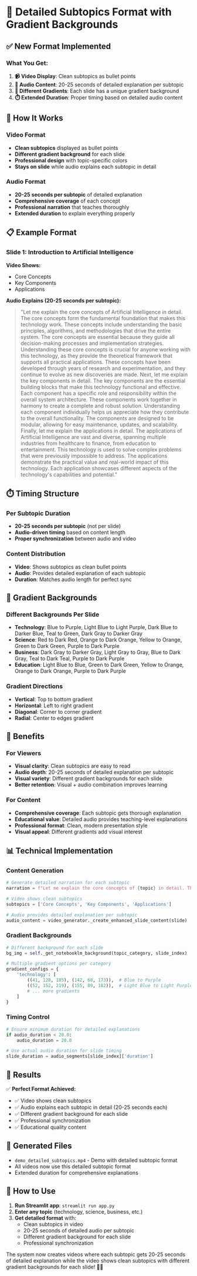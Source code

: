 # 🎤 Detailed Subtopics Format with Gradient Backgrounds

## ✅ **New Format Implemented**

### **What You Get:**

1. **📹 Video Display**: Clean subtopics as bullet points
2. **🎤 Audio Content**: 20-25 seconds of detailed explanation per subtopic
3. **🎨 Different Gradients**: Each slide has a unique gradient background
4. **⏱️ Extended Duration**: Proper timing based on detailed audio content

## 🎯 **How It Works**

### **Video Format**
- **Clean subtopics** displayed as bullet points
- **Different gradient background** for each slide
- **Professional design** with topic-specific colors
- **Stays on slide** while audio explains each subtopic in detail

### **Audio Format**
- **20-25 seconds per subtopic** of detailed explanation
- **Comprehensive coverage** of each concept
- **Professional narration** that teaches thoroughly
- **Extended duration** to explain everything properly

## 📋 **Example Format**

### **Slide 1: Introduction to Artificial Intelligence**

**Video Shows:**
- Core Concepts
- Key Components  
- Applications

**Audio Explains (20-25 seconds per subtopic):**
> "Let me explain the core concepts of Artificial Intelligence in detail. The core concepts form the fundamental foundation that makes this technology work. These concepts include understanding the basic principles, algorithms, and methodologies that drive the entire system. The core concepts are essential because they guide all decision-making processes and implementation strategies. Understanding these core concepts is crucial for anyone working with this technology, as they provide the theoretical framework that supports all practical applications. These concepts have been developed through years of research and experimentation, and they continue to evolve as new discoveries are made. Next, let me explain the key components in detail. The key components are the essential building blocks that make this technology functional and effective. Each component has a specific role and responsibility within the overall system architecture. These components work together in harmony to create a complete and robust solution. Understanding each component individually helps us appreciate how they contribute to the overall functionality. The components are designed to be modular, allowing for easy maintenance, updates, and scalability. Finally, let me explain the applications in detail. The applications of Artificial Intelligence are vast and diverse, spanning multiple industries from healthcare to finance, from education to entertainment. This technology is used to solve complex problems that were previously impossible to address. The applications demonstrate the practical value and real-world impact of this technology. Each application showcases different aspects of the technology's capabilities and potential."

## ⏱️ **Timing Structure**

### **Per Subtopic Duration**
- **20-25 seconds per subtopic** (not per slide)
- **Audio-driven timing** based on content length
- **Proper synchronization** between audio and video

### **Content Distribution**
- **Video**: Shows subtopics as clean bullet points
- **Audio**: Provides detailed explanation of each subtopic
- **Duration**: Matches audio length for perfect sync

## 🎨 **Gradient Backgrounds**

### **Different Backgrounds Per Slide**
- **Technology**: Blue to Purple, Light Blue to Light Purple, Dark Blue to Darker Blue, Teal to Green, Dark Gray to Darker Gray
- **Science**: Red to Dark Red, Orange to Dark Orange, Yellow to Orange, Green to Dark Green, Purple to Dark Purple
- **Business**: Dark Gray to Darker Gray, Light Gray to Gray, Blue to Dark Gray, Teal to Dark Teal, Purple to Dark Purple
- **Education**: Light Blue to Blue, Green to Dark Green, Yellow to Orange, Orange to Dark Orange, Purple to Dark Purple

### **Gradient Directions**
- **Vertical**: Top to bottom gradient
- **Horizontal**: Left to right gradient
- **Diagonal**: Corner to corner gradient
- **Radial**: Center to edges gradient

## 🚀 **Benefits**

### **For Viewers**
- **Visual clarity**: Clean subtopics are easy to read
- **Audio depth**: 20-25 seconds of detailed explanation per subtopic
- **Visual variety**: Different gradient backgrounds for each slide
- **Better retention**: Visual + audio combination improves learning

### **For Content**
- **Comprehensive coverage**: Each subtopic gets thorough explanation
- **Educational value**: Detailed audio provides teaching-level explanations
- **Professional format**: Clean, modern presentation style
- **Visual appeal**: Different gradients add visual interest

## 📊 **Technical Implementation**

### **Content Generation**
```python
# Generate detailed narration for each subtopic
narration = f"Let me explain the core concepts of {topic} in detail. The core concepts form the fundamental foundation..."

# Video shows clean subtopics
subtopics = ['Core Concepts', 'Key Components', 'Applications']

# Audio provides detailed explanation per subtopic
audio_content = video_generator._create_enhanced_slide_content(slide)
```

### **Gradient Backgrounds**
```python
# Different background for each slide
bg_img = self._get_notebooklm_background(topic_category, slide_index)

# Multiple gradient options per category
gradient_configs = {
    'technology': [
        ((41, 128, 185), (142, 68, 173)),  # Blue to Purple
        ((52, 152, 219), (155, 89, 182)),  # Light Blue to Light Purple
        # ... more gradients
    ]
}
```

### **Timing Control**
```python
# Ensure minimum duration for detailed explanations
if audio_duration < 20.0:
    audio_duration = 20.0

# Use actual audio duration for slide timing
slide_duration = audio_segments[slide_index]['duration']
```

## 🎉 **Results**

✅ **Perfect Format Achieved:**
- ✅ Video shows clean subtopics
- ✅ Audio explains each subtopic in detail (20-25 seconds each)
- ✅ Different gradient background for each slide
- ✅ Professional synchronization
- ✅ Educational quality content

## 📁 **Generated Files**

- `demo_detailed_subtopics.mp4` - Demo with detailed subtopic format
- All videos now use this detailed subtopic format
- Extended duration for comprehensive explanations

## 🔧 **How to Use**

1. **Run Streamlit app**: `streamlit run app.py`
2. **Enter any topic** (technology, science, business, etc.)
3. **Get detailed format** with:
   - Clean subtopics in video
   - 20-25 seconds of detailed audio per subtopic
   - Different gradient background for each slide
   - Professional synchronization

The system now creates videos where each subtopic gets 20-25 seconds of detailed explanation while the video shows clean subtopics with different gradient backgrounds for each slide! 🎉✨ 